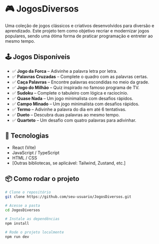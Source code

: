 # 🎮 JogosDiversos

Uma coleção de jogos clássicos e criativos desenvolvidos para diversão e aprendizado. Este projeto tem como objetivo recriar e modernizar jogos populares, sendo uma ótima forma de praticar programação e entreter ao mesmo tempo.

## 🕹️ Jogos Disponíveis

- ✅ **Jogo da Forca** – Adivinhe a palavra letra por letra.
- ✅ **Palavras Cruzadas** – Complete o quadro com as palavras certas.
- ✅ **Caça Palavras** – Encontre palavras escondidas no meio da grade.
- ✅ **Jogo do Milhão** – Quiz inspirado no famoso programa de TV.
- ✅ **Sudoku** – Complete o tabuleiro com lógica e raciocínio.
- ✅ **Quase Nada** – Um jogo minimalista com desafios rápidos.
- ✅ **Campo Minado** – Um jogo minimalista com desafios rápidos.
- ✅ **Termo** – Adivinhe a palavra do dia em até 6 tentativas.
- ✅ **Dueto** – Descubra duas palavras ao mesmo tempo.
- ✅ **Quarteto** – Um desafio com quatro palavras para adivinhar.

## 🚀 Tecnologias

- React (Vite)
- JavaScript / TypeScript
- HTML / CSS
- [Outras bibliotecas, se aplicável: Tailwind, Zustand, etc.]

## 📦 Como rodar o projeto

```bash
# Clone o repositório
git clone https://github.com/seu-usuario/JogosDiversos.git

# Acesse a pasta
cd JogosDiversos

# Instale as dependências
npm install

# Rode o projeto localmente
npm run dev
```
